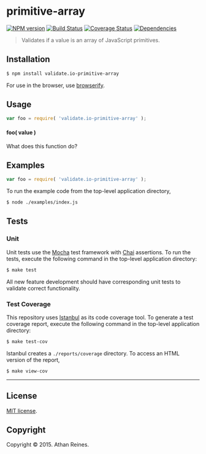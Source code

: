 primitive-array
===
[![NPM version][npm-image]][npm-url] [![Build Status][travis-image]][travis-url] [![Coverage Status][coveralls-image]][coveralls-url] [![Dependencies][dependencies-image]][dependencies-url]

> Validates if a value is an array of JavaScript primitives.


## Installation

``` bash
$ npm install validate.io-primitive-array
```

For use in the browser, use [browserify](https://github.com/substack/node-browserify).


## Usage

``` javascript
var foo = require( 'validate.io-primitive-array' );
```

#### foo( value )

What does this function do?


## Examples

``` javascript
var foo = require( 'validate.io-primitive-array' );
```

To run the example code from the top-level application directory,

``` bash
$ node ./examples/index.js
```


## Tests

### Unit

Unit tests use the [Mocha](http://mochajs.org) test framework with [Chai](http://chaijs.com) assertions. To run the tests, execute the following command in the top-level application directory:

``` bash
$ make test
```

All new feature development should have corresponding unit tests to validate correct functionality.


### Test Coverage

This repository uses [Istanbul](https://github.com/gotwarlost/istanbul) as its code coverage tool. To generate a test coverage report, execute the following command in the top-level application directory:

``` bash
$ make test-cov
```

Istanbul creates a `./reports/coverage` directory. To access an HTML version of the report,

``` bash
$ make view-cov
```


---
## License

[MIT license](http://opensource.org/licenses/MIT). 


## Copyright

Copyright &copy; 2015. Athan Reines.


[npm-image]: http://img.shields.io/npm/v/validate.io-primitive-array.svg
[npm-url]: https://npmjs.org/package/validate.io-primitive-array

[travis-image]: http://img.shields.io/travis/validate-io/primitive-array/master.svg
[travis-url]: https://travis-ci.org/validate-io/primitive-array

[coveralls-image]: https://img.shields.io/coveralls/validate-io/primitive-array/master.svg
[coveralls-url]: https://coveralls.io/r/validate-io/primitive-array?branch=master

[dependencies-image]: http://img.shields.io/david/validate-io/primitive-array.svg
[dependencies-url]: https://david-dm.org/validate-io/primitive-array

[dev-dependencies-image]: http://img.shields.io/david/dev/validate-io/primitive-array.svg
[dev-dependencies-url]: https://david-dm.org/dev/validate-io/primitive-array

[github-issues-image]: http://img.shields.io/github/issues/validate-io/primitive-array.svg
[github-issues-url]: https://github.com/validate-io/primitive-array/issues
